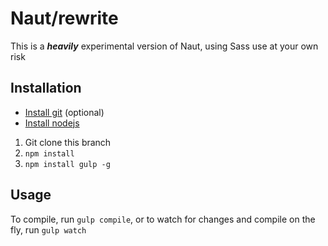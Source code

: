 # Naut/rewrite
This is a ***heavily*** experimental version of Naut, using Sass
use at your own risk

## Installation
* [Install git](https://git-scm.com/downloads) (optional)
* [Install nodejs](https://nodejs.org/en/download/)

1. Git clone this branch
2. `npm install`
3. `npm install gulp -g`

## Usage
To compile, run `gulp compile`, or to watch for changes and compile on the fly, run `gulp watch`
